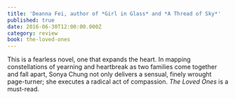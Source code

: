```yaml
---
title: 'Deanna Fei, author of *Girl in Glass* and *A Thread of Sky*'
published: true
date: 2016-06-30T12:00:00.000Z
category: review
book: the-loved-ones
---
```



This is a fearless novel, one that expands the heart. In mapping constellations of yearning and heartbreak as two families come together and fall apart, Sonya Chung not only delivers a sensual, finely wrought page-turner; she executes a radical act of compassion.&nbsp;*The Loved Ones*&nbsp;is a must-read.